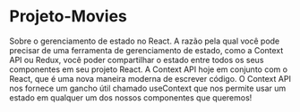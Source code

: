 # Projeto-Movies
Sobre o gerenciamento de estado no React. A razão pela qual você pode precisar de uma ferramenta de gerenciamento de estado, como a Context API ou Redux, você poder compartilhar o estado entre todos os seus componentes em seu projeto React. A Context API hoje em conjunto com o React, que é uma nova maneira moderna de escrever código. O Context API nos fornece um gancho útil chamado useContext que nos permite usar um estado em qualquer um dos nossos componentes que queremos!
